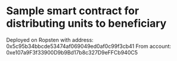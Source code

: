 # Sample smart contract for distributing units to beneficiary

Deployed on Ropsten with address: 0x5c95b34bbcde53474af069049ed0af0c99f3cb41
From account: 0xe107a9F3f33900D9b9Bd17b8c327D9eFFCb940C5
